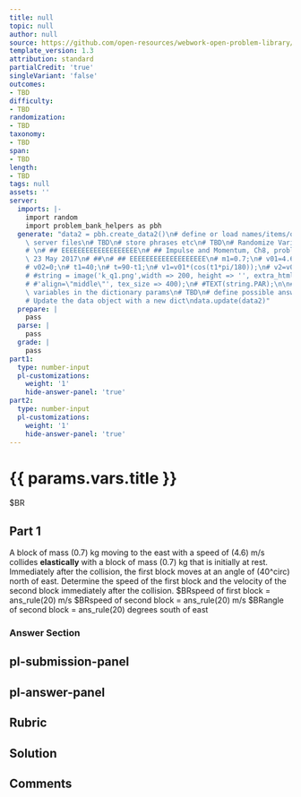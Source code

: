```yaml
---
title: null
topic: null
author: null
source: https://github.com/open-resources/webwork-open-problem-library/tree/master/Contrib/BrockPhysics/College_Physics_Urone/8.Linear_Momentum_and_Collisions/ch8-13.pg
template_version: 1.3
attribution: standard
partialCredit: 'true'
singleVariant: 'false'
outcomes:
- TBD
difficulty:
- TBD
randomization:
- TBD
taxonomy:
- TBD
span:
- TBD
length:
- TBD
tags: null
assets: ''
server:
  imports: |-
    import random
    import problem_bank_helpers as pbh
  generate: "data2 = pbh.create_data2()\n# define or load names/items/objects from\
    \ server files\n# TBD\n# store phrases etc\n# TBD\n# Randomize Variables\n# \n\
    # \n# ## EEEEEEEEEEEEEEEEEEE\n# ## Impulse and Momentum, Ch8, problem 13, D'Agostino,\
    \ 23 May 2017\n# ##\n# ## EEEEEEEEEEEEEEEEEEE\n# m1=0.7;\n# v01=4.6;\n# m2=0.7;\n\
    # v02=0;\n# t1=40;\n# t=90-t1;\n# v1=v01*(cos(t1*pi/180));\n# v2=v01*(sin(t1*pi/180));\n\
    # #string = image('k_q1.png',width => 200, height => '', extra_html_tags =>\n\
    # #'align=\"middle\"', tex_size => 400);\n# #TEXT(string.PAR);\n\n# store the\
    \ variables in the dictionary params\n# TBD\n# define possible answers\n# TBD\n\
    # Update the data object with a new dict\ndata.update(data2)"
  prepare: |
    pass
  parse: |
    pass
  grade: |
    pass
part1:
  type: number-input
  pl-customizations:
    weight: '1'
    hide-answer-panel: 'true'
part2:
  type: number-input
  pl-customizations:
    weight: '1'
    hide-answer-panel: 'true'
---
```


# {{ params.vars.title }} 


$BR

## Part 1 
A block of mass (0.7) kg moving to the east with a speed of (4.6) m/s collides <strong>elastically</strong> with a block of mass (0.7) kg that is initially at rest. Immediately after the collision, the first block moves at an angle of (40^circ) north of east. Determine the speed of the first block and the velocity of the second block immediately after the collision. $BRspeed of first block =  ans_rule(20)  m/s  $BRspeed of second block =  ans_rule(20)  m/s  $BRangle of second block =  ans_rule(20)  degrees south of east 


 ### Answer Section


## pl-submission-panel 


## pl-answer-panel 


## Rubric 


## Solution 


## Comments 


